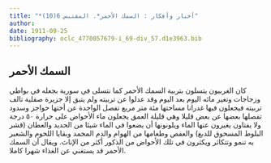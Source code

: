 ```yaml
---
title: "*أخبار وأفكار : السمك الأحمر*. المقتبس 6(10)"
author: 
date: 1911-09-25
bibliography: oclc_4770057679-i_69-div_57.d1e3963.bib
---
```




##  السمك الأحمر 


 كان الغربيون يتسلون بتربية السمك الأحمر كما نتسلى في سورية بجعله في بواطي وزجاجات وتغير  مائه  اليوم بعد اليوم وقد عدلوا عن تربيته ولم يتبق إلا جزيرة صقلية تالف تربيته فيجعلون فيها غدرانا مساحتها  مئة  متر مربع تفصل الواحدة عن أختها حواجز وسدود تفصلها بعضها عن بعض قليلا وهي قليلة العمق يجعلون ماء الأحواض على حرارة  ٥٠  درجة ولا يفتاون يغيرون عنها الماء ويلونونها أن يضعوا في الماء شيئا من الحديد والعطان (قشر البلوط المسحوق للدبغ) والعفص وطعامها من الهوام والدم المجمد وبقايا اللحوم والشعير به تنمو وتتكاثر ويكثرون في تلك الأحواض من الذكور أكثر من الإناث. ويقال أن السمك الأحمر قد يستغني عن الغذاء شهرا كاملا. 
